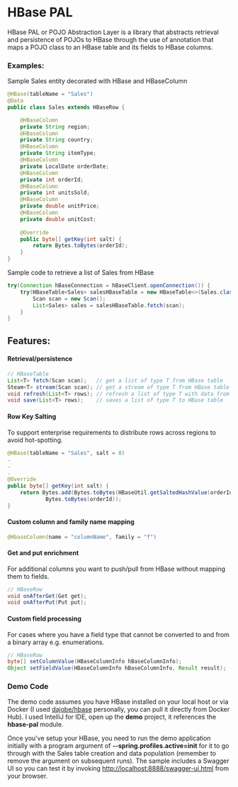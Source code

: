 # HBase PAL
HBase PAL or POJO Abstraction Layer is a library that abstracts retrieval and persistence of POJOs to HBase through the use of annotation that maps a POJO class to an HBase table and its fields to HBase columns.
### Examples:
Sample Sales entity decorated with HBase and HBaseColumn
```java
@HBase(tableName = "Sales")
@Data
public class Sales extends HBaseRow {

    @HBaseColumn
    private String region;
    @HBaseColumn
    private String country;
    @HBaseColumn
    private String itemType;
    @HBaseColumn
    private LocalDate orderDate;
    @HBaseColumn
    private int orderId;
    @HBaseColumn
    private int unitsSold;
    @HBaseColumn
    private double unitPrice;
    @HBaseColumn
    private double unitCost;
    
    @Override
    public byte[] getKey(int salt) {
        return Bytes.toBytes(orderId);
    }
}
```
Sample code to retrieve a list of Sales from HBase
```java
try(Connection hBaseConnection = hBaseClient.openConnection()) {
    try(HBaseTable<Sales> salesHBaseTable = new HBaseTable<>(Sales.class, hBaseConnection)) {
        Scan scan = new Scan();
        List<Sales> sales = salesHBaseTable.fetch(scan);
    }
}
```
## Features:
#### Retrieval/persistence
```java
// HBaseTable
List<T> fetch(Scan scan);   // get a list of type T from HBase table
Steam<T> stream(Scan scan); // get a stream of type T from HBase table
void refresh(List<T> rows); // refresh a list of type T with data from HBase table
void save(List<T> rows);    // saves a list of type T to HBase table
```
#### Row Key Salting
To support enterprise requirements to distribute rows across regions to avoid hot-spotting.
```java
@HBase(tableName = "Sales", salt = 8)
.
.
.
@Override
public byte[] getKey(int salt) {
    return Bytes.add(Bytes.toBytes(HBaseUtil.getSaltedHashValue(orderId, salt)),
            Bytes.toBytes(orderId));
}

```
#### Custom column and family name mapping 
```java
@HbaseColumn(name = "columnName", family = "f")
```
#### Get and put enrichment
For additional columns you want to push/pull from HBase without mapping them to fields.
```java
// HBaseRow
void onAfterGet(Get get);
void onAfterPut(Put put);
```
#### Custom field processing
For cases where you have a field type that cannot be converted to and from a binary array e.g. enumerations.
```java
// HBaseRow
byte[] setColumnValue(HBaseColumnInfo hBaseColumnInfo);
Object setFieldValue(HBaseColumnInfo hBaseColumnInfo, Result result);
```
### Demo Code
The demo code assumes you have HBase installed on your local host or via Docker (I used <a href="https://github.com/dajobe/hbase-docker" target="_blank">dajobe/hbase</a> personally, you can pull it directly from Docker Hub).  I used IntelliJ for IDE, open up the **demo** project, it references the **hbase-pal** module.

Once you've setup your HBase, you need to run the demo application initially with a program argument of **--spring.profiles.active=init** for it to go through with the Sales table creation and data population (remember to remove the argument on subsequent runs). The sample includes a Swagger UI so you can test it by invoking <a href="http://localhost:8888/swagger-ui.html" target="_blank">http://localhost:8888/swagger-ui.html</a> from your browser.